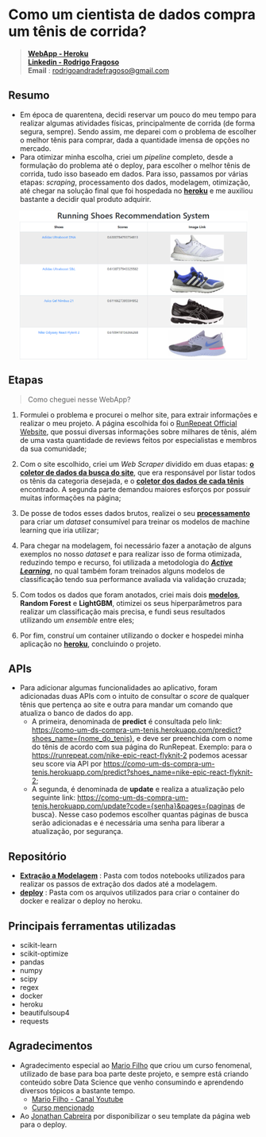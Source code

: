 

# Como um cientista de dados compra um tênis de corrida?
> [**WebApp - Heroku**](https://como-um-ds-compra-um-tenis.herokuapp.com/) <br/>
> [**Linkedin - Rodrigo Fragoso**](https://www.linkedin.com/in/rodrigo-a-fragoso/) <br/>
> **Email** : rodrigoandradefragoso@gmail.com <br/>

## Resumo

* Em época de quarentena, decidi reservar um pouco do meu tempo para realizar algumas atividades físicas, principalmente de corrida (de forma segura, sempre). Sendo assim, me deparei com o problema de escolher o melhor tênis para comprar, dada a quantidade imensa de opções no mercado.
* Para otimizar minha escolha, criei um *pipeline* completo, desde a formulação do problema até o deploy, para escolher o melhor tênis de corrida, tudo isso baseado em dados. Para isso, passamos por várias etapas: *scraping*, processamento dos dados, modelagem, otimização, até chegar na solução final que foi hospedada no [**heroku**](https://como-um-ds-compra-um-tenis.herokuapp.com/) e me auxiliou bastante a decidir qual produto adquirir.

<p align="center">
<a href="https://como-um-ds-compra-um-tenis.herokuapp.com/"><img src="deploy/static/images/pag.PNG" title="Running Shoes" alt="Running Shoes" height="300" align="center"  ></a>
</p>

## Etapas
> Como cheguei nesse WebApp?

1. Formulei o problema e procurei o melhor site, para extrair informações e realizar o meu projeto. A página escolhida foi o <a href="https://runrepeat.com/" target="_blank">RunRepeat Official Website</a>, que possui diversas informações sobre milhares de tênis, além de uma vasta quantidade de reviews feitos por especialistas e membros da sua comunidade;

2. Com o site escolhido, criei um *Web Scraper* dividido em duas etapas: [**o coletor de dados da busca do site**](https://github.com/rofragoso/como-um-cientista-de-dados-compra-um-tenis/blob/master/Extra%C3%A7%C3%A3o%20a%20Modelagem/1.1_coletor_busca_tenis.ipynb), que era responsável por listar todos os tênis da categoria desejada, e o  [**coletor dos dados de cada tênis**](https://github.com/rofragoso/como-um-cientista-de-dados-compra-um-tenis/blob/master/Extra%C3%A7%C3%A3o%20a%20Modelagem/1.2_coleta_de_dados_tenis.ipynb) encontrado. A segunda parte demandou maiores esforços por possuir muitas informações na página;

3. De posse de todos esses dados brutos, realizei o seu [**processamento**](https://github.com/rofragoso/como-um-cientista-de-dados-compra-um-tenis/blob/master/Extra%C3%A7%C3%A3o%20a%20Modelagem/2_feature_engineering.ipynb) para criar um *dataset* consumível para treinar os modelos de machine learning que iria utilizar;

4. Para chegar na modelagem, foi necessário fazer a anotação de alguns exemplos no nosso *dataset* e para realizar isso de forma otimizada, reduzindo tempo e recurso, foi utilizada a metodologia do [***Active Learning***](https://github.com/rofragoso/como-um-cientista-de-dados-compra-um-tenis/blob/master/Extra%C3%A7%C3%A3o%20a%20Modelagem/2_feature_engineering.ipynb), no qual também foram treinados alguns modelos de classificação tendo sua performance avaliada via validação cruzada;

5. Com todos os dados que foram anotados, criei mais dois [**modelos**](colcoarlink), **Random Forest** e **LightGBM**, otimizei os seus hiperparâmetros para realizar um classificação mais precisa, e fundi seus resultados utilizando um *ensemble* entre eles;

6. Por fim, construí um container utilizando o docker e hospedei minha aplicação no [**heroku**](https://como-um-ds-compra-um-tenis.herokuapp.com/), concluindo o projeto.

## APIs
* Para adicionar algumas funcionalidades ao aplicativo, foram adicionadas duas APIs com o intuito de consultar o *score* de qualquer tênis que pertença ao site e outra para mandar um comando que atualiza o banco de dados do app.
   * A primeira, denominada de **predict**  é consultada pelo link: https://como-um-ds-compra-um-tenis.herokuapp.com/predict?shoes_name={nome_do_tenis}, e deve ser preenchida com o nome do tênis de acordo com sua página do RunRepeat. Exemplo: para o https://runrepeat.com/nike-epic-react-flyknit-2 podemos acessar seu score via API por https://como-um-ds-compra-um-tenis.herokuapp.com/predict?shoes_name=nike-epic-react-flyknit-2;
   * A segunda, é denominada de **update** e realiza a atualização pelo seguinte link: https://como-um-ds-compra-um-tenis.herokuapp.com/update?code={senha}&pages={paginas de busca}. Nesse caso podemos escolher quantas páginas de busca serão adicionadas e é necessária uma senha para liberar a atualização, por segurança.


## Repositório
* [**Extração a Modelagem**](https://github.com/rofragoso/como-um-cientista-de-dados-compra-um-tenis/tree/master/Extra%C3%A7%C3%A3o%20a%20Modelagem) : Pasta com todos notebooks utilizados para realizar os passos de extração dos dados até a modelagem.
* [**deploy**](https://github.com/rofragoso/como-um-cientista-de-dados-compra-um-tenis/tree/master/deploy) : Pasta com os arquivos utilizados para criar o container do docker e realizar o deploy no heroku.
## Principais ferramentas utilizadas

* scikit-learn
* scikit-optimize
* pandas
* numpy
* scipy
* regex
* docker
* heroku
* beautifulsoup4
* requests

## Agradecimentos
* Agradecimento especial ao [Mario Filho](https://www.linkedin.com/in/mariofilho/) que criou um curso fenomenal, utilizado de base para boa parte deste projeto, e sempre está criando conteúdo sobre Data Science que venho consumindo e aprendendo diversos tópicos a bastante tempo.
    * [Mario Filho - Canal Youtube](https://www.youtube.com/user/marionefilho)
    * [Curso mencionado](https://curso.mariofilho.com/)
* Ao  [Jonathan Cabreira](https://www.linkedin.com/in/cabreirajm/) por disponibilizar o seu template da página web para o deploy.
